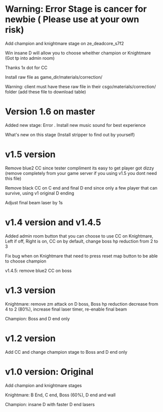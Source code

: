 # Warning: Error Stage is cancer for newbie ( Please use at your own risk)
Add champion and knightmare stage on ze_deadcore_s7f2

Win insane D will allow you to choose wheither champion or Knightmare (Got tp into admin room)

Thanks 1x dot for CC

Install raw file as game_dir/materials/correction/

Warning: client must have these raw file in their csgo/materials/correction/ folder (add these file to download table)

# Version 1.6 on master
Added new stage: Error . Install new music sound for best experience

What's new on this stage (Install stripper to find out by yourself)

# v1.5 version

Remove blue2 CC since tester compliment its easy to get player got dizzy (remove completely from your game server if you using v1.5 you dont need this file)

Remove black CC on C end and final D end since only a few player that can survive, using v1 original D ending

Adjust final beam laser by 1s


# v1.4 version and v1.4.5
Added admin room button that you can choose to use CC on Knightmare, Left if off, Right is on, CC on by default, change boss hp reduction from 2 to 3

Fix bug when on Knightmare that need to press reset map button to be able to choose champion

v1.4.5: remove blue2 CC on boss

# v1.3 version
Knightmare: remove zm attack on D boss, Boss hp reduction decrease from 4 to 2 (80%), increase final laser timer, re-enable final beam 

Champion: Boss and D end only

# v1.2 version
Add CC and change champion stage to Boss and D end only

# v1.0 version: Original
Add champion and knightmare stages

Knightmare: B End, C end, Boss (60%), D end and wall

Champion: insane D with faster D end lasers
